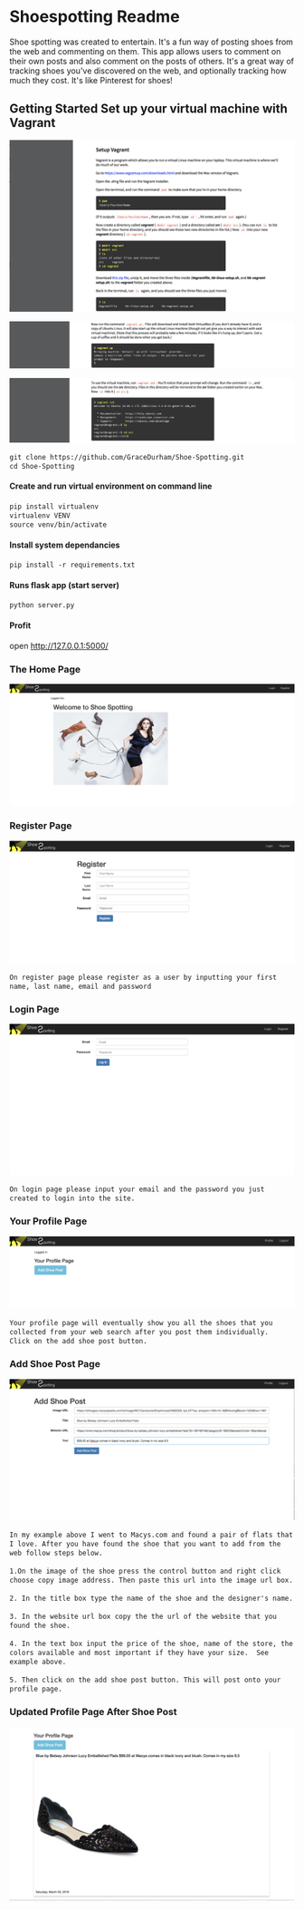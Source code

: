 # Shoespotting Readme

Shoe spotting was created to entertain. It's a fun way of posting shoes from the web and commenting on them. This app allows users to comment on their own posts and also comment on the posts of others. It's a great way of tracking shoes you've discovered on the web, and optionally tracking how much they cost. It's like Pinterest for shoes!


## Getting Started Set up your virtual machine with Vagrant 


![alt text](https://github.com/GraceDurham/Shoe-Spotting/blob/master/setup_vagrant.png)

![alt text](https://github.com/GraceDurham/Shoe-Spotting/blob/master/set_up_vagrant_continued.png)

![alt text](https://github.com/GraceDurham/Shoe-Spotting/blob/master/set_up_vagrant_cont.png)



```
git clone https://github.com/GraceDurham/Shoe-Spotting.git
cd Shoe-Spotting
```
#### Create and run virtual environment on command line

```
pip install virtualenv
virtualenv VENV
source venv/bin/activate
```

#### Install system dependancies 

```
pip install -r requirements.txt
```

#### Runs flask app (start server)

```
python server.py 
```

#### Profit

open http://127.0.0.1:5000/

### The Home Page

![alt text](https://github.com/GraceDurham/Shoe-Spotting/blob/master/home_page.png)

### Register Page 
![alt text](https://github.com/GraceDurham/Shoe-Spotting/blob/master/register_page.png)
```
On register page please register as a user by inputting your first name, last name, email and password 

```
### Login Page 

![alt text](https://github.com/GraceDurham/Shoe-Spotting/blob/master/login_page.png)

```
On login page please input your email and the password you just created to login into the site. 

```

### Your Profile Page 

![alt text](https://github.com/GraceDurham/Shoe-Spotting/blob/master/your_profile_page.png)


```
Your profile page will eventually show you all the shoes that you collected from your web search after you post them individually.  Click on the add shoe post button.

```
### Add Shoe Post Page 

![alt text](https://github.com/GraceDurham/Shoe-Spotting/blob/master/add_shoe_post_page.png)

```
In my example above I went to Macys.com and found a pair of flats that I love. After you have found the shoe that you want to add from the web follow steps below.

1.On the image of the shoe press the control button and right click choose copy image address. Then paste this url into the image url box.

2. In the title box type the name of the shoe and the designer's name. 

3. In the website url box copy the the url of the website that you found the shoe.

4. In the text box input the price of the shoe, name of the store, the colors available and most important if they have your size.  See example above.

5. Then click on the add shoe post button. This will post onto your profile page. 

```
### Updated Profile Page After Shoe Post 

![alt text](https://github.com/GraceDurham/Shoe-Spotting/blob/master/updated_profile_page_with_shoe_post.png)
